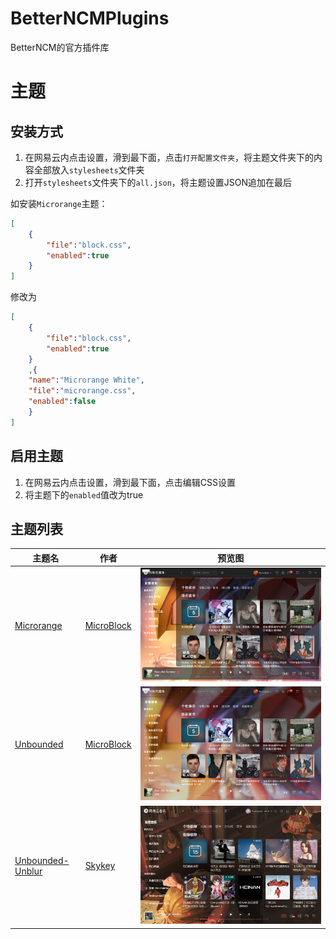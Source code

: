 # BetterNCMPlugins
BetterNCM的官方插件库

# 主题
## 安装方式
1. 在网易云内点击设置，滑到最下面，点击`打开配置文件夹`，将主题文件夹下的内容全部放入`stylesheets`文件夹
2. 打开`stylesheets`文件夹下的`all.json`，将主题设置JSON追加在最后

如安装`Microrange`主题：
```json
[
    {
        "file":"block.css",
        "enabled":true
    }
]
```
修改为
```json
[
    {
        "file":"block.css",
        "enabled":true
    }
    ,{
    "name":"Microrange White",
    "file":"microrange.css",
    "enabled":false
    } 
]
```
## 启用主题
1. 在网易云内点击设置，滑到最下面，点击编辑CSS设置
2. 将主题下的`enabled`值改为true

## 主题列表

| 主题名 | 作者 | 预览图 |
| -- | -- | -- |
| [Microrange](Stylesheets/Theme-Microrange) | [MicroBlock](https://github.com/MicroCBer) | ![](Stylesheets/Theme-Microrange/black.png) |
| [Unbounded](Stylesheets/Theme-Unbounded) | [MicroBlock](https://github.com/MicroCBer) | ![](Stylesheets/Theme-Unbounded/main.png) |
| [Unbounded-Unblur](Stylesheets/Theme-Unbounded-Unblur) | [Skykey](https://github.com/skykeyjoker) | <img src="Stylesheets/Theme-Unbounded-Unblur/main.png" style="zoom:83%;" /> |
